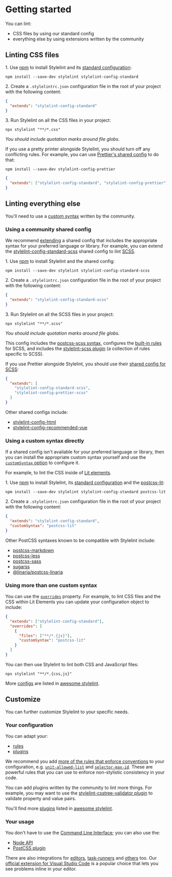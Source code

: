 # Getting started

You can lint:

- CSS files by using our standard config
- everything else by using extensions written by the community

## Linting CSS files

1\. Use [npm](https://docs.npmjs.com/about-npm/) to install Stylelint and its [standard configuration](https://www.npmjs.com/package/stylelint-config-standard):

```shell
npm install --save-dev stylelint stylelint-config-standard
```

2\. Create a `.stylelintrc.json` configuration file in the root of your project with the following content:

```json
{
  "extends": "stylelint-config-standard"
}
```

3\. Run Stylelint on all the CSS files in your project:

```shell
npx stylelint "**/*.css"
```

_You should include quotation marks around file globs._

If you use a pretty printer alongside Stylelint, you should turn off any conflicting rules. For example, you can use [Prettier's shared config](https://www.npmjs.com/package/stylelint-config-prettier) to do that:

```shell
npm install --save-dev stylelint-config-prettier
```

```json
{
  "extends": ["stylelint-config-standard", "stylelint-config-prettier"]
}
```

## Linting everything else

You'll need to use a [custom syntax](usage/options.md#customsyntax) written by the community.

### Using a community shared config

We recommend [extending](../user-guide/configure.md#extends) a shared config that includes the appropriate syntax for your preferred language or library. For example, you can extend the [stylelint-config-standard-scss](https://www.npmjs.com/package/stylelint-config-standard-scss) shared config to lint [SCSS](https://sass-lang.com/).

1\. Use [npm](https://docs.npmjs.com/about-npm/) to install Stylelint and the shared config:

```console
npm install --save-dev stylelint stylelint-config-standard-scss
```

2\. Create a `.stylelintrc.json` configuration file in the root of your project with the following content:

```json
{
  "extends": "stylelint-config-standard-scss"
}
```

3\. Run Stylelint on all the SCSS files in your project:

```shell
npx stylelint "**/*.scss"
```

_You should include quotation marks around file globs._

This config includes the [postcss-scss syntax](https://www.npmjs.com/package/postcss-scss), configures the [built-in rules](../user-guide/rules.md) for SCSS, and includes the [stylelint-scss plugin](https://www.npmjs.com/package/stylelint-scss) (a collection of rules specific to SCSS).

If you use Prettier alongside Stylelint, you should use their [shared config for SCSS](https://www.npmjs.com/package/stylelint-config-prettier-scss):

```json
{
  "extends": [
    "stylelint-config-standard-scss",
    "stylelint-config-prettier-scss"
  ]
}
```

Other shared configs include:

- [stylelint-config-html](https://www.npmjs.com/package/stylelint-config-html)
- [stylelint-config-recommended-vue](https://www.npmjs.com/package/stylelint-config-recommended-vue)

### Using a custom syntax directly

If a shared config isn't available for your preferred language or library, then you can install the appropriate custom syntax yourself and use the [`customSyntax` option](../user-guide/usage/options.md#customsyntax) to configure it.

For example, to lint the CSS inside of [Lit elements](https://lit.dev/).

1\. Use [npm](https://docs.npmjs.com/about-npm/) to install Stylelint, its [standard configuration](https://www.npmjs.com/package/stylelint-config-standard) and the [postcss-lit](https://www.npmjs.com/package/postcss-lit):

```shell
npm install --save-dev stylelint stylelint-config-standard postcss-lit
```

2\. Create a `.stylelintrc.json` configuration file in the root of your project with the following content:

```json
{
  "extends": "stylelint-config-standard",
  "customSyntax": "postcss-lit"
}
```

Other PostCSS syntaxes known to be compatible with Stylelint include:

- [postcss-markdown](https://www.npmjs.com/package/postcss-markdown)
- [postcss-less](https://www.npmjs.com/package/postcss-less)
- [postcss-sass](https://www.npmjs.com/package/postcss-sass)
- [sugarss](https://www.npmjs.com/package/sugarss)
- [@linaria/postcss-linaria](https://www.npmjs.com/package/@linaria/postcss-linaria)

### Using more than one custom syntax

You can use the [`overrides`](configure.md#overrides) property. For example, to lint CSS files and the CSS within Lit Elements you can update your configuration object to include:

```json
{
  "extends": ["stylelint-config-standard"],
  "overrides": [
    {
      "files": ["**/*.{js}"],
      "customSyntax": "postcss-lit"
    }
  ]
}
```

You can then use Stylelint to lint both CSS and JavaScript files:

```console
npx stylelint "**/*.{css,js}"
```

More [configs](https://github.com/stylelint/awesome-stylelint#configs) are listed in [awesome stylelint](https://github.com/stylelint/awesome-stylelint).

## Customize

You can further customize Stylelint to your specific needs.

### Your configuration

You can adapt your:

- [rules](configure.md#rules)
- [plugins](configure.md#plugins)

We recommend you add [more of the rules that enforce conventions](rules.md#enforce-non-stylistic-conventions) to your configuration, e.g. [`unit-allowed-list`](../../lib/rules/unit-allowed-list/README.md) and [`selector-max-id`](../../lib/rules/selector-max-id/README.md). These are powerful rules that you can use to enforce non-stylistic consistency in your code.

You can add plugins written by the community to lint more things. For example, you may want to use the [stylelint-csstree-validator plugin](https://www.npmjs.com/package/stylelint-csstree-validator) to validate property and value pairs.

You'll find more [plugins](https://github.com/stylelint/awesome-stylelint#plugins) listed in [awesome stylelint](https://github.com/stylelint/awesome-stylelint).

### Your usage

You don't have to use the [Command Line Interface](usage/cli.md); you can also use the:

- [Node API](usage/node-api.md)
- [PostCSS plugin](usage/postcss-plugin.md)

There are also integrations for [editors](integrations/editor.md), [task-runners](integrations/task-runner.md) and [others](integrations/other.md) too. Our [official extension for Visual Studio Code](https://marketplace.visualstudio.com/items?itemName=stylelint.vscode-stylelint) is a popular choice that lets you see problems inline in your editor.
